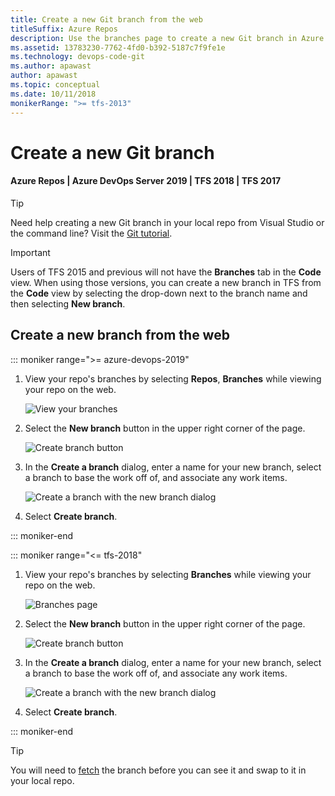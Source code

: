 ```yaml
---
title: Create a new Git branch from the web
titleSuffix: Azure Repos
description: Use the branches page to create a new Git branch in Azure DevOps Services or TFS
ms.assetid: 13783230-7762-4fd0-b392-5187c7f9fe1e
ms.technology: devops-code-git
ms.author: apawast
author: apawast
ms.topic: conceptual
ms.date: 10/11/2018
monikerRange: ">= tfs-2013"
---
```


# Create a new Git branch

#### Azure Repos | Azure DevOps Server 2019 | TFS 2018 | TFS 2017

> [!TIP]
> Need help creating a new Git branch in your local repo from Visual Studio or the command line? Visit the [Git tutorial](branches.md).

> [!IMPORTANT]
> Users of TFS 2015 and previous will not have the **Branches** tab in the **Code** view. When using those versions, you can create a new branch in TFS from the **Code** view by selecting the drop-down next to the branch name and then selecting **New branch**.

## Create a new branch from the web

::: moniker range=">= azure-devops-2019"

1. View your repo's branches by selecting **Repos**, **Branches** while viewing your repo on the web.

   ![View your branches](media/repos-navigation/repos-branches.png)

2. Select the **New branch** button in the upper right corner of the page.

   ![Create branch button](media/branches/create-branch.png)

3. In the **Create a branch** dialog, enter a name for your new branch, select a branch to base the work off of, and associate any work items.

   ![Create a branch with the new branch dialog](media/branches/newbranch_dialog.png)

4. Select **Create branch**.

::: moniker-end

::: moniker range="<= tfs-2018"

1. View your repo's branches by selecting **Branches** while viewing your repo on the web.

   ![Branches page](media/branches/branches_nav.png)

2. Select the **New branch** button in the upper right corner of the page.

   ![Create branch button](media/branches/create-branch.png)

3. In the **Create a branch** dialog, enter a name for your new branch, select a branch to base the work off of, and associate any work items.

   ![Create a branch with the new branch dialog](media/branches/newbranch_dialog.png)

4. Select **Create branch**.

::: moniker-end

> [!TIP]
> You will need to [fetch](pulling.md) the branch before you can see it and swap to it in your local repo.
